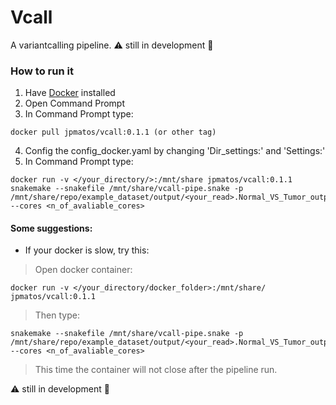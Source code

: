 # Vcall
A variantcalling pipeline.
:warning: still in development :construction:
### How to run it
1. Have [Docker](https://www.docker.com/get-started) installed
2. Open Command Prompt
3. In Command Prompt type: 
```
docker pull jpmatos/vcall:0.1.1 (or other tag)
```
4. Config the config_docker.yaml by changing 'Dir_settings:' and 'Settings:'
5. In Command Prompt type:
```
docker run -v </your_directory/>:/mnt/share jpmatos/vcall:0.1.1 snakemake --snakefile /mnt/share/vcall-pipe.snake -p /mnt/share/repo/example_dataset/output/<your_read>.Normal_VS_Tumor_output.vcf --cores <n_of_avaliable_cores>
```
#### Some suggestions:
* If your docker is slow, try this:
> Open docker container: 
```
docker run -v </your_directory/docker_folder>:/mnt/share/ jpmatos/vcall:0.1.1
```
> Then type: 
 ```
snakemake --snakefile /mnt/share/vcall-pipe.snake -p /mnt/share/repo/example_dataset/output/<your_read>.Normal_VS_Tumor_output.vcf --cores <n_of_avaliable_cores>
```
> This time the container will not close after the pipeline run.




:warning: still in development :construction:

